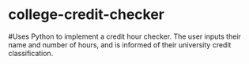 # college-credit-checker
#Uses Python to implement a credit hour checker. The user inputs their name and number of hours, and is informed of their university credit classification.
